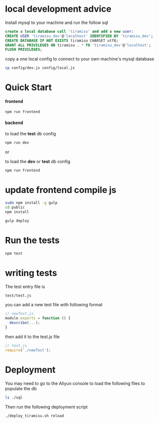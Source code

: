 # local development advice
Install mysql to your machine and run the follow sql
```sql
create a local database call 'tiramisu' and add a new user:
CREATE USER 'tiramisu_dev'@'localhost' IDENTIFIED BY 'tiramisu_dev';
CREATE DATABASE IF NOT EXISTS tiramisu CHARSET utf8;
GRANT ALL PRIVILEGES ON tiramisu . * TO 'tiramisu_dev'@'localhost';
FLUSH PRIVILEGES;
```
copy a one local config to connect to your own machine's mysql database
```bash
cp config/dev.js config/local.js
```
# Quick Start
#### frontend
```bash
npm run frontend
```
#### backend
to load the **test** db config

```bash
npm run dev
```
or

to load the **dev** or **test** db config

```bash
npm run frontend
```
# update frontend compile js
```bash
sudo npm install -g gulp
cd public
npm install
```
```bash
gulp deploy
```

# Run the tests
```bash
npm test
```

# writing tests
The test entry file is
```bash
test/test.js
```
you can add a new test file with following format
```js
// newTest.js
module.exports = function () {
  describe(...);
}
```
then add it to the test.js file
```js
// test.js
require('./newTest');
```
# Deployment
You may need to go to the Aliyun console to load the following files to populate the db
```bash
ls ./sql
```
Then run the following deployment script
```bash
./deploy_tiramisu.sh reload
```